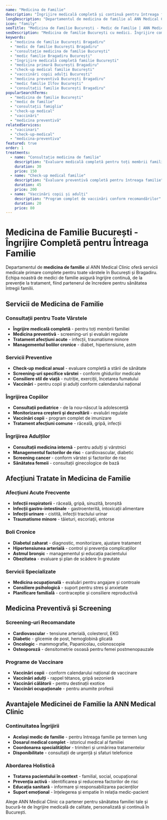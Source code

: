 ```yaml
---
name: "Medicina de Familie"
description: "Îngrijire medicală completă și continuă pentru întreaga familie, cu accent pe prevenție, diagnostic precoce și tratament personalizat"
longDescription: "Departamentul de medicina de familie al ANN Medical Clinic oferă servicii medicale primare complete pentru întreaga familie în București / Bragadiru. Medicii noștri de familie asigură îngrijire continuă, preventivă și curativă, fiind primul contact cu sistemul medical și coordonând îngrijirea de specialitate când este necesar."
icon: "family"
seoTitle: "Medicina de Familie București - Medic de Familie | ANN Medical Clinic"
seoDescription: "Medicina de familie București cu medici. Îngrijire completă familia, prevenție și tratament. ANN Medical Clinic Bragadiru."
keywords:
  - "medicina de familie București Bragadiru"
  - "medic de familie București Bragadiru"
  - "consultație medicina de familie București"
  - "medic familie Bragadiru București"
  - "îngrijire medicală completă familie București"
  - "medicina primară București Bragadiru"
  - "check-up medical familie București"
  - "vacccinări copii adulți București"
  - "medicina preventivă București Bragadiru"
  - "medic familie Ilfov București"
  - "consultații familie București Bragadiru"
popularSearchTerms:
  - "medicina de familie București"
  - "medic de familie"
  - "consultații famiglia"
  - "check-up medical"
  - "vaccinări"
  - "medicina preventivă"
relatedServices:
  - "vaccinari"
  - "check-up-medical"
  - "medicina-preventiva"
featured: true
order: 1
treatments:
  - name: "Consultație medicina de familie"
    description: "Evaluare medicală completă pentru toți membrii familiei"
    duration: 30
    price: 150
  - name: "Check-up medical familie"
    description: "Evaluare preventivă completă pentru întreaga familie"
    duration: 45
    price: 200
  - name: "Vaccinări copii și adulți"
    description: "Program complet de vaccinări conform recomandărilor"
    duration: 20
    price: 80
---
```


# Medicina de Familie București - Îngrijire Completă pentru Întreaga Familie

Departamentul de **medicina de familie** al ANN Medical Clinic oferă servicii medicale primare complete pentru toate vârstele în București și Bragadiru. Echipa noastră de medici de familie asigură îngrijire continuă, de la prevenție la tratament, fiind partenerul de încredere pentru sănătatea întregii familii.

## Servicii de Medicina de Familie

### Consultații pentru Toate Vârstele

- **Îngrijire medicală completă** - pentru toți membrii familiei
- **Medicina preventivă** - screening-uri și evaluări regulate
- **Tratament afecțiuni acute** - infecții, traumatisme minore
- **Managementul bolilor cronice** - diabet, hipertensiune, astm

### Servicii Preventive

- **Check-up medical anual** - evaluare completă a stării de sănătate
- **Screening-uri specifice vârstei** - conform ghidurilor medicale
- **Consiliere stil de viață** - nutriție, exerciții, încetarea fumatului
- **Vaccinări** - pentru copii și adulți conform calendarului național

### Îngrijirea Copiilor

- **Consultații pediatrice** - de la nou-născut la adolescență
- **Monitorizarea creșterii și dezvoltării** - evaluări regulate
- **Vaccinări copii** - program complet de imunizare
- **Tratament afecțiuni comune** - răceală, gripă, infecții

### Îngrijirea Adulților

- **Consultații medicina internă** - pentru adulți și vârstnici
- **Managementul factorilor de risc** - cardiovascular, diabetic
- **Screening cancer** - conform vârstei și factorilor de risc
- **Sănătatea femeii** - consultații ginecologice de bază

## Afecțiuni Tratate în Medicina de Familie

### Afecțiuni Acute Frecvente

- **Infecții respiratorii** - răceală, gripă, sinuzită, bronșită
- **Infecții gastro-intestinale** - gastroenterită, intoxicații alimentare
- **Infecții urinare** - cistită, infecții tractului urinar
- **Traumatisme minore** - tăieturi, escoriaţii, entorse

### Boli Cronice

- **Diabetul zaharat** - diagnostic, monitorizare, ajustare tratament
- **Hipertensiunea arterială** - control și prevenția complicațiilor
- **Astmul bronșic** - managementul și educația pacientului
- **Obezitatea** - evaluare și plan de scădere în greutate

### Servicii Specializate

- **Medicina ocupațională** - evaluări pentru angajare și controale
- **Consiliere psihologică** - suport pentru stres și anxietate
- **Planificare familială** - contraceptie și consiliere reproductivă

## Medicina Preventivă și Screening

### Screening-uri Recomandate

- **Cardiovascular** - tensiune arterială, colesterol, EKG
- **Diabetic** - glicemie de post, hemoglobină glicată
- **Oncologic** - mammografie, Papanicolau, colonoscopie
- **Osteoporoză** - densitometrie osoasă pentru femei postmenopauzale

### Programe de Vaccinare

- **Vaccinări copii** - conform calendarului național de vaccinare
- **Vaccinări adulți** - rappel tétanos, gripă sezonieră
- **Vaccinări călătorii** - pentru destinații exotice
- **Vaccinări ocupaționale** - pentru anumite profesii

## Avantajele Medicinei de Familie la ANN Medical Clinic

### Continuitatea Îngrijirii

- **Același medic de familie** - pentru întreaga familie pe termen lung
- **Dosarul medical complet** - istoricul medical al familiei
- **Coordonarea specialităților** - trimiteri și urmărirea tratamentelor
- **Disponibilitate** - consultații de urgență și sfaturi telefonice

### Abordarea Holistică

- **Tratarea pacientului în context** - familial, social, ocupațional
- **Prevenția activă** - identificarea și reducerea factorilor de risc
- **Educația sanitară** - informare și responsabilizarea pacienților
- **Suport emoțional** - înțelegerea și empatie în relația medic-pacient

Alege ANN Medical Clinic ca partener pentru sănătatea familiei tale și bucură-te de îngrijire medicală de calitate, personalizată și continuă în București.
